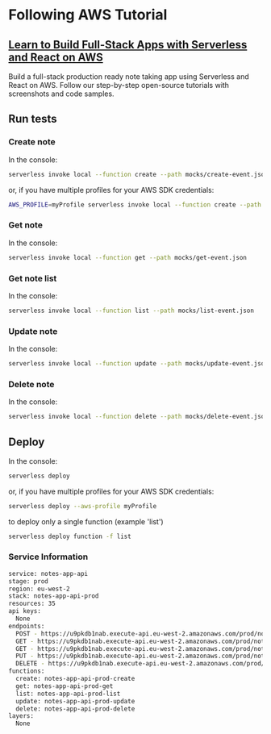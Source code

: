 # Following AWS Tutorial

## [Learn to Build Full-Stack Apps with Serverless and React on AWS](https://serverless-stack.com/)

Build a full-stack production ready note taking app using Serverless and React on AWS. Follow our step-by-step open-source tutorials with screenshots and code samples.

## Run tests

### Create note

In the console:

```bash
serverless invoke local --function create --path mocks/create-event.json
```

or, if you have multiple profiles for your AWS SDK credentials:

```bash
AWS_PROFILE=myProfile serverless invoke local --function create --path mocks/create-event.json
```

### Get note

In the console:

```bash
serverless invoke local --function get --path mocks/get-event.json
```

### Get note list

In the console:

```bash
serverless invoke local --function list --path mocks/list-event.json
```

### Update note

In the console:

```bash
serverless invoke local --function update --path mocks/update-event.json
```

### Delete note

In the console:

```bash
serverless invoke local --function delete --path mocks/delete-event.json
```

## Deploy

In the console:

```bash
serverless deploy
```

or, if you have multiple profiles for your AWS SDK credentials:

```bash
serverless deploy --aws-profile myProfile
```

to deploy only a single function (example 'list')

```bash
serverless deploy function -f list
```

### Service Information

```bash
service: notes-app-api
stage: prod
region: eu-west-2
stack: notes-app-api-prod
resources: 35
api keys:
  None
endpoints:
  POST - https://u9pkdb1nab.execute-api.eu-west-2.amazonaws.com/prod/notes
  GET - https://u9pkdb1nab.execute-api.eu-west-2.amazonaws.com/prod/notes/{id}
  GET - https://u9pkdb1nab.execute-api.eu-west-2.amazonaws.com/prod/notes
  PUT - https://u9pkdb1nab.execute-api.eu-west-2.amazonaws.com/prod/notes/{id}
  DELETE - https://u9pkdb1nab.execute-api.eu-west-2.amazonaws.com/prod/notes/{id}
functions:
  create: notes-app-api-prod-create
  get: notes-app-api-prod-get
  list: notes-app-api-prod-list
  update: notes-app-api-prod-update
  delete: notes-app-api-prod-delete
layers:
  None
```

